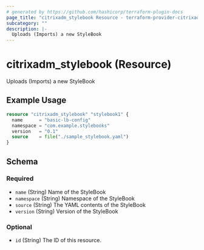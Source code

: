 ```yaml
---
# generated by https://github.com/hashicorp/terraform-plugin-docs
page_title: "citrixadm_stylebook Resource - terraform-provider-citrixadm"
subcategory: ""
description: |-
  Uploads (Imports) a new StyleBook
---
```


# citrixadm_stylebook (Resource)

Uploads (Imports) a new StyleBook

## Example Usage

```terraform
resource "citrixadm_stylebook" "stylebook1" {
  name      = "basic-lb-config"
  namespace = "com.example.stylebooks"
  version   = "0.1"
  source    = file("./sample_stylebook.yaml")
}
```

<!-- schema generated by tfplugindocs -->
## Schema

### Required

- `name` (String) Name of the StyleBook
- `namespace` (String) Namespace of the StyleBook
- `source` (String) The YAML contents of the StyleBook
- `version` (String) Version of the StyleBook

### Optional

- `id` (String) The ID of this resource.


